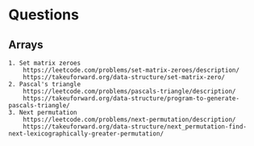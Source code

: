 # Questions

## Arrays

    1. Set matrix zeroes
        https://leetcode.com/problems/set-matrix-zeroes/description/
        https://takeuforward.org/data-structure/set-matrix-zero/
    2. Pascal's triangle
        https://leetcode.com/problems/pascals-triangle/description/
        https://takeuforward.org/data-structure/program-to-generate-pascals-triangle/
    3. Next permutation
        https://leetcode.com/problems/next-permutation/description/
        https://takeuforward.org/data-structure/next_permutation-find-next-lexicographically-greater-permutation/
    